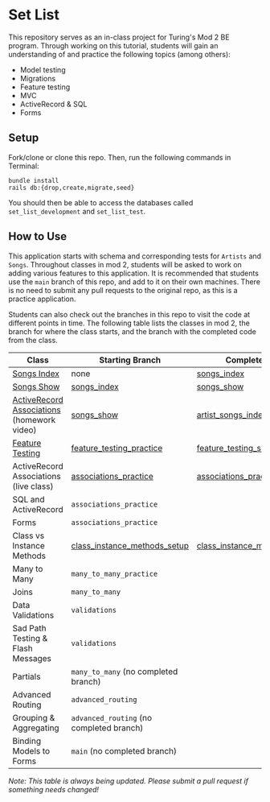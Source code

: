# Set List


This repository serves as an in-class project for Turing's Mod 2 BE program. Through working on this tutorial, students will gain an understanding of and practice the following topics (among others): 
* Model testing
* Migrations
* Feature testing
* MVC
* ActiveRecord & SQL
* Forms

## Setup

Fork/clone or clone this repo. Then, run the following commands in Terminal: 
```
bundle install
rails db:{drop,create,migrate,seed}
```

You should then be able to access the databases called `set_list_development` and `set_list_test`. 

## How to Use
This application starts with schema and corresponding tests for `Artists` and `Songs`. Throughout classes in mod 2, students will be asked to work on adding various features to this application. It is recommended that students use the `main` branch of this repo, and add to it on their own machines. There is no need to submit any pull requests to the original repo, as this is a practice application. 

Students can also check out the branches in this repo to visit the code at different points in time. The following table lists the classes in mod 2, the branch for where the class starts, and the branch with the completed code from the class.

| Class | Starting Branch | Completed Branch |
|-------|------|------|
|[Songs Index](https://www.youtube.com/watch?v=At4fD_zkHJU) | none | [songs_index](https://github.com/turingschool-examples/set_list_tutorial/tree/songs_index)|
| [Songs Show](https://www.youtube.com/watch?v=oZGZEJWt8qQ) | [songs_index](https://github.com/turingschool-examples/set_list_tutorial/tree/songs_index) | [songs_show](https://github.com/turingschool-examples/set_list_tutorial/tree/songs_show)|
| [ActiveRecord Associations](https://www.youtube.com/watch?v=oOFUnTPC_jU) (homework video) | [songs_show](https://github.com/turingschool-examples/set_list_tutorial/tree/songs_show) | [artist_songs_index](https://github.com/turingschool-examples/set_list_tutorial/tree/artist_songs_index) |
| [Feature Testing](https://backend.turing.edu/module2/lessons/feature_testing_2) | [feature_testing_practice](https://github.com/turingschool-examples/set_list_tutorial/tree/feature_testing_practice)  | [feature_testing_solutions](https://github.com/turingschool-examples/set_list_tutorial/tree/feature_testing_solutions)
| ActiveRecord Associations (live class) | [associations_practice](https://github.com/turingschool-examples/set_list_tutorial/tree/associations_practice) | [associations_practice_solutions](https://github.com/turingschool-examples/set_list_tutorial/tree/associations_practice_solutions) |
| SQL and ActiveRecord | `associations_practice` |
| Forms | `associations_practice` |
| Class vs Instance Methods | [class_instance_methods_setup](https://github.com/turingschool-examples/set_list_tutorial/tree/class_instance_methods_setup) | [class_instance_methods_solutions](https://github.com/turingschool-examples/set_list_tutorial/tree/class_instance_methods_solutions)
| Many to Many | `many_to_many_practice` |
| Joins | `many_to_many` |
| Data Validations | `validations` |
| Sad Path Testing & Flash Messages | `validations` |
| Partials | `many_to_many` (no completed branch) |
| Advanced Routing | `advanced_routing` |
| Grouping & Aggregating | `advanced_routing` (no completed branch) |
| Binding Models to Forms | `main` (no completed branch) |

_Note: This table is always being updated. Please submit a pull request if something needs changed!_
